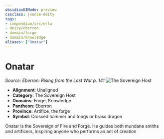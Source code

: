 ```yaml
---
obsidianUIMode: preview
cssclass: json5e-deity
tags:
- compendium/src/erlw
- deity/eberron
- domain/forge
- domain/knowledge
aliases: ["Onatar"]
---
```

# Onatar
*Source: Eberron: Rising from the Last War p. 141* 
![The Sovereign Host](/compendium/deities/img/the-sovereign-host.png#symbol)

- **Alignment**: Unaligned
- **Category**: The Sovereign Host
- **Domains**: Forge, Knowledge
- **Pantheon**: Eberron
- **Province**: Artifice, the forge
- **Symbol**: Crossed hammer and tongs _or_ brass dragon

Onatar is the Sovereign of Fire and Forge. He guides both mundane smiths and artificers, inspiring anyone who performs an act of creation